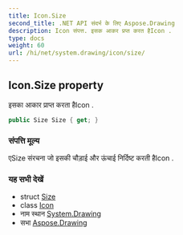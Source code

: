 ```yaml
---
title: Icon.Size
second_title: .NET API संदर्भ के लिए Aspose.Drawing
description: Icon संपत्त. इसक आकर प्रप्त करत हैIcon .
type: docs
weight: 60
url: /hi/net/system.drawing/icon/size/
---
```

## Icon.Size property

इसका आकार प्राप्त करता हैIcon .

```csharp
public Size Size { get; }
```

### संपत्ति मूल्य

एSize संरचना जो इसकी चौड़ाई और ऊंचाई निर्दिष्ट करती हैIcon .

### यह सभी देखें

* struct [Size](../../size/)
* class [Icon](../)
* नाम स्थान [System.Drawing](../../icon/)
* सभा [Aspose.Drawing](../../../)


